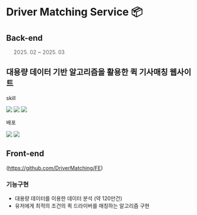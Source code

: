 # Driver Matching Service 📦



## Back-end



> 2025. 02 ~ 2025. 03

## 대용량 데이터 기반 알고리즘을 활용한 퀵 기사매칭 웹사이트

skill


<img src="https://img.shields.io/badge/Python-3776AB?style=for-the-badge&logo=Python&logoColor=white">
<img src="https://img.shields.io/badge/FastAPI-009688?style=for-the-badge&logo=FastAPI&logoColor=white">
<img src="https://img.shields.io/badge/React-61DAFB?style=for-the-badge&logo=React&logoColor=white">


배포


<img src="https://img.shields.io/badge/Amazon EC2-FF9900?style=for-the-badge&logo=Amazon EC2&logoColor=white">
<img src="https://img.shields.io/badge/Docker-2496ED?style=for-the-badge&logo=Docker&logoColor=white">



## Front-end
(<https://github.com/DriverMatching/FE>)


### 기능구현

- 대용량 데이터를 이용한 데이터 분석 (약 120만건)
- 유저에게  최적의 조건의 퀵 드라이버를 매칭하는 알고리즘 구현

